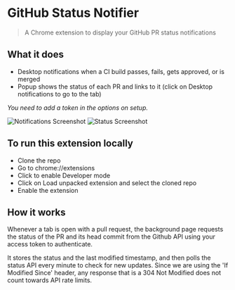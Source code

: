 # GitHub Status Notifier

> A Chrome extension to display your GitHub PR status notifications

## What it does

- Desktop notifications when a CI build passes, fails, gets approved, or is merged
- Popup shows the status of each PR and links to it (click on Desktop notifications to go to the tab)

*You need to add a token in the options on setup.*

![Notifications Screenshot](https://github.com/jeobrien/github-status-notifier/blob/master/extension/assets/images/notifications.png)
![Status Screenshot](https://github.com/jeobrien/github-status-notifier/blob/master/extension/assets/images/ok-status.png)


## To run this extension locally

- Clone the repo
- Go to chrome://extensions
- Click to enable Developer mode
- Click on Load unpacked extension and select the cloned repo
- Enable the extension

## How it works

Whenever a tab is open with a pull request, the background page requests the status of the PR and its head commit from the Github API using your access token to authenticate.

It stores the status and the last modified timestamp, and then polls the status API every minute to check for new updates. Since we are using the 'If Modified Since' header, any response that is a 304 Not Modified does not count towards API rate limits.
